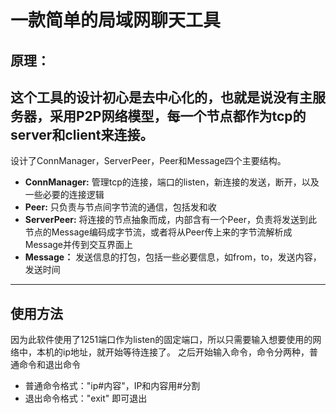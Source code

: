 # 一款简单的局域网聊天工具
## 原理：
这个工具的设计初心是去中心化的，也就是说没有主服务器，采用P2P网络模型，每一个节点都作为tcp的server和client来连接。
---
设计了ConnManager，ServerPeer，Peer和Message四个主要结构。
+ **ConnManager:** 管理tcp的连接，端口的listen，新连接的发送，断开，以及一些必要的连接逻辑
+ **Peer:** 只负责与节点间字节流的通信，包括发和收
+ **ServerPeer:** 将连接的节点抽象而成，内部含有一个Peer，负责将发送到此节点的Message编码成字节流，或者将从Peer传上来的字节流解析成Message并传到交互界面上
+ **Message：** 发送信息的打包，包括一些必要信息，如from，to，发送内容，发送时间
---
## 使用方法
因为此软件使用了1251端口作为listen的固定端口，所以只需要输入想要使用的网络中，本机的ip地址，就开始等待连接了。
之后开始输入命令，命令分两种，普通命令和退出命令
+ 普通命令格式："ip#内容"，IP和内容用#分割
+ 退出命令格式："exit" 即可退出
